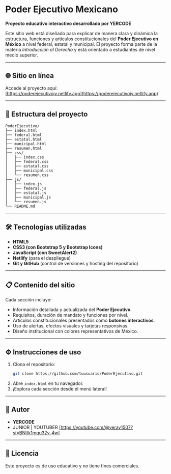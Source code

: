 
# Poder Ejecutivo Mexicano

**Proyecto educativo interactivo desarrollado por YERCODE**

Este sitio web está diseñado para explicar de manera clara y dinámica la estructura, funciones y artículos constitucionales del **Poder Ejecutivo en México** a nivel federal, estatal y municipal. El proyecto forma parte de la materia *Introducción al Derecho* y está orientado a estudiantes de nivel medio superior.

---

## 🌐 Sitio en línea

Accede al proyecto aquí:  
[https://poderejecutivojy.netlify.app](https://poderejecutivojy.netlify.app)

---

## 📂 Estructura del proyecto

```plaintext
PoderEjecutivo/
├── index.html
├── federal.html
├── estatal.html
├── municipal.html
├── resumen.html
├── css/
│   ├── index.css
│   ├── federal.css
│   ├── estatal.css
│   ├── municipal.css
│   └── resumen.css
├── js/
│   ├── index.js
│   ├── federal.js
│   ├── estatal.js
│   ├── municipal.js
│   └── resumen.js
└── README.md
```

---

## 🛠️ Tecnologías utilizadas

- **HTML5**
- **CSS3 (con Bootstrap 5 y Bootstrap Icons)**
- **JavaScript (con SweetAlert2)**
- **Netlify** (para el despliegue)
- **Git y GitHub** (control de versiones y hosting del repositorio)

---

## 📋 Contenido del sitio

Cada sección incluye:

- Información detallada y actualizada del **Poder Ejecutivo**.
- Requisitos, duración de mandato y funciones por nivel.
- Artículos constitucionales presentados como **botones interactivos**.
- Uso de alertas, efectos visuales y tarjetas responsivas.
- Diseño institucional con colores representativos de México.

---


## ⚙️ Instrucciones de uso

1. Clona el repositorio:
   ```bash
   git clone https://github.com/tuusuario/PoderEjecutivo.git
   ```
2. Abre `index.html` en tu navegador.
3. ¡Explora cada sección desde el menú lateral!

---

## 🧠 Autor

- **YERCODE**
- JUNIOR | YOUTUBER 
[https://youtube.com/@yeray1507?si=BNltk1mqu32v-4w]

---

## 📄 Licencia

Este proyecto es de uso educativo y no tiene fines comerciales.
